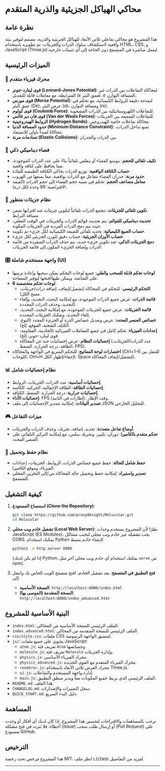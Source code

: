 # محاكي الهياكل الجزيئية والذرية المتقدم

## نظرة عامة
هذا المشروع هو محاكي تفاعلي ثلاثي الأبعاد للهياكل الجزيئية والذرية، مصمم لتوفير بيئة واقعية لاستكشاف سلوك الذرات والجزيئات. تم تطويره باستخدام HTML، CSS، و JavaScript (Three.js) ليعمل مباشرة في المتصفح دون الحاجة إلى أي تثبيتات خارجية.

## الميزات الرئيسية

### 🔬 محرك فيزياء متقدم
- **قوى لينارد-جونز (Lennard-Jones Potential)**: لمحاكاة التفاعلات بين الذرات غير المترابطة، مع معاملات قابلة للتعديل (ε لعمق البئر، σ لمسافة التوازن).
- **قوى مورس (Morse Potential)**: لنمذجة دقيقة للروابط الكيميائية، مع تحكم في عمق البئر (De)، عرض البئر (α)، ومسافة التوازن (re).
- **قوى كولوم (Coulomb Force)**: للتفاعلات الكهروستاتيكية بين الذرات المشحونة.
- **قوى فان دير فالس (Van der Waals Forces)**: للتفاعلات الضعيفة بين الجزيئات.
- **الروابط الهيدروجينية (Hydrogen Bonds)**: محاكاة تفاعلات خاصة للهيدروجين.
- **حدود المسافة الدنيا (Minimum Distance Constraint)**: تمنع تداخل الذرات، محاكاةً لمبدأ باولي للاستبعاد.
- **تصادمات مرنة (Elastic Collisions)**: بين الذرات والجدران.

### 🌌 فضاء ديناميكي ذكي
- **تكيف تلقائي للحجم**: يتوسع الفضاء أو يتقلص تلقائياً بناءً على عدد الذرات الموجودة، مما يحافظ على كثافة واقعية.
- **حساب الكثافة الواقعية**: توزيع الذرات يحاكي الكثافة الطبيعية للمادة.
- **حدود مرنة**: جدران الفضاء تتفاعل مع الذرات بواقعية، مما يمنعها من الهروب.
- **معامل مضاعف الحجم**: تحكم في نسبة حجم الفضاء إلى حجم الذرات (القيمة الافتراضية: 99 وحدة لكل ذرة).

### 🧪 نظام جزيئات متطور
- **تكوين تلقائي للجزيئات**: تتجمع الذرات تلقائياً لتكوين جزيئات عند اقترابها ضمن مسافة الترابط.
- **تحديث ديناميكي للقوائم**: يتم تحديث قوائم الذرات والجزيئات في الوقت الفعلي، حيث يتم دمج الذرات الفردية في الجزيئات المكونة.
- **حساب الصيغ الكيميائية**: تحديد تلقائي للصيغة الكيميائية لكل جزيء تم تكوينه.
- **حساب الأوزان الجزيئية**: حساب دقيق للوزن الجزيئي لكل جزيء.
- **دمج الجزيئات الذكي**: عند تكوين جزيء جديد، يتم حذف الذرات المنفردة من قائمة الذرات وإضافة الجزيء المكون إلى قائمة الجزيئات.

### 🎛️ واجهة مستخدم شاملة (UI)
- **لوحات تحكم قابلة للسحب والطي**: جميع لوحات التحكم يمكن سحبها وإعادة ترتيبها على الشاشة، ويمكن طيها/فتحها لتوفير المساحة.
- **6 لوحات تحكم متخصصة**:
  - **التحكم الرئيسي**: للتحكم في المحاكاة (تشغيل/إيقاف، إضافة ذرات/جزيئات، مسح الكل).
  - **قائمة الذرات**: عرض جميع الذرات الموجودة، مع إمكانية البحث، التحديد، وإلغاء التحديد، وحذف الذرات المحددة.
  - **قائمة الجزيئات**: عرض جميع الجزيئات الموجودة، مع إمكانية البحث، التحديد، إلغاء التحديد، وتفكيك الجزيئات المحددة.
  - **خصائص العنصر المحدد**: عرض وتعديل خصائص الذرة أو الجزيء المحدد (النوع، الكتلة، الشحنة، الموقع، إلخ).
  - **إعدادات الفيزياء**: تحكم كامل في جميع المعاملات الفيزيائية (الجاذبية، المقاومة، قوى لينارد-جونز، إلخ).
  - **إحصائيات النظام**: عرض إحصائيات حية عن المحاكاة (عدد الذرات/الجزيئات، الطاقة، درجة الحرارة، الضغط، FPS).
- **اختصارات لوحة المفاتيح**: للتحكم السريع في الواجهة والمحاكاة (Ctrl+1-6 للتنقل بين اللوحات، Ctrl+H لإخفاء/إظهار الكل، Space لتشغيل/إيقاف المحاكاة).

### 📊 نظام إحصائيات شامل
- **إحصائيات أساسية**: عدد الذرات، الجزيئات، الروابط.
- **إحصائيات الطاقة**: الطاقة الإجمالية، الحركية، الكامنة.
- **إحصائيات حرارية**: درجة الحرارة، الضغط، الكثافة.
- **إحصائيات الأداء**: FPS (إطارات في الثانية)، وقت الإطار.
- **تصدير البيانات**: إمكانية تصدير الإحصائيات إلى ملف JSON للتحليل الخارجي.

### 🎮 ميزات التفاعل
- **أوضاع تفاعل متعددة**: تحديد، إضافة، تحريك، وحذف الذرات والجزيئات.
- **تحكم متقدم بالكاميرا**: دوران، تكبير، وتحريك سلس، مع إمكانية التركيز التلقائي على العنصر المحدد.

### 💾 نظام حفظ وتحميل
- **حفظ شامل للحالة**: حفظ جميع خصائص الذرات، الروابط، الجزيئات، إعدادات الفيزياء، وموقع الكاميرا.
- **تصدير واستيراد**: إمكانية حفظ وتحميل حالة المحاكاة من/إلى التخزين المحلي للمتصفح.

## كيفية التشغيل

1.  **استنساخ المستودع (Clone the Repository)**:
    ```bash
    git clone https://github.com/proxy0knight/Molucular.git
    cd Molucular
    ```

2.  **تشغيل خادم ويب محلي (Local Web Server)**:
    نظرًا لأن المشروع يستخدم وحدات JavaScript (ES Modules)، يجب تشغيله عبر خادم ويب محلي لتجنب مشاكل CORS.
    يمكنك استخدام Python لإنشاء خادم بسيط:
    ```bash
    python3 -m http.server 8000
    ```
    (إذا لم يكن لديك Python، يمكنك استخدام أي خادم ويب محلي آخر مثل `serve` من npm).

3.  **فتح التطبيق في المتصفح**:
    بعد تشغيل الخادم، افتح متصفح الويب الخاص بك وانتقل إلى:
    -   **النسخة الأساسية**: `http://localhost:8000/index.html`
    -   **النسخة المتقدمة (الموصى بها)**: `http://localhost:8000/index_advanced.html`

## البنية الأساسية للمشروع

-   `index.html`: الملف الرئيسي للنسخة الأساسية من المحاكي.
-   `index_advanced.html`: الملف الرئيسي للنسخة المتقدمة من المحاكي.
-   `css/style.css`: ملفات CSS لتنسيق الواجهة الرسومية.
-   `js/`: يحتوي على جميع ملفات JavaScript:
    -   `atom.js`: تعريف فئة `Atom` وخصائصها.
    -   `molecule.js`: تعريف فئة `Molecule` وإدارة الجزيئات.
    -   `physics.js`: محرك الفيزياء الأساسي.
    -   `physics_advanced.js`: محرك الفيزياء المتقدم مع القوى الجديدة.
    -   `renderer.js`: محرك العرض ثلاثي الأبعاد باستخدام Three.js.
    -   `ui.js`: إدارة واجهة المستخدم والتفاعلات.
    -   `main.js`: الملف الرئيسي الذي يربط جميع المكونات معاً ويدير منطق التطبيق.
-   `README.md`: هذا الملف.
-   `CHANGELOG.md`: سجل التغييرات والإصدارات.
-   `QUICK_START.md`: دليل البدء السريع.

## المساهمة
نرحب بالمساهمات والاقتراحات لتحسين هذا المشروع. إذا كان لديك أي أفكار أو وجدت أخطاء، فلا تتردد في فتح مشكلة (Issue) أو إرسال طلب سحب (Pull Request) على مستودع GitHub.

## الترخيص
هذا المشروع مرخص تحت رخصة MIT. انظر ملف `LICENSE` لمزيد من التفاصيل.

---

